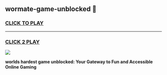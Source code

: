 
## wormate-game-unblocked 👋
<h3>
<a href="https://premium.freeplayer.one?title=wormate-game-unblocked&ref=14F">CLICK TO PLAY</a></h3>
<hr>

<h3>
<a href="https://premium.freeplayer.one?title=wormate-game-unblocked&ref=14F">CLICK 2 PLAY</a>
  
</h3>

<a href="https://premium.freeplayer.one?title=wormate-game-unblocked&ref=12F/"><img src="https://clearcache.store/games.png"></a>


**worlds hardest game unblocked: Your Gateway to Fun and Accessible Online Gaming**
